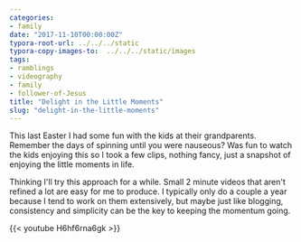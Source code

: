 ```yaml
---
categories:
- family
date: "2017-11-10T00:00:00Z"
typora-root-url: ../../../static
typora-copy-images-to:  ../../../static/images
tags:
- ramblings
- videography
- family
- follower-of-Jesus
title: "Delight in the Little Moments"
slug: "delight-in-the-little-moments"
---
```


This last Easter I had some fun with the kids at their grandparents. Remember the days of spinning until you were nauseous? Was fun to watch the kids enjoying this so I took a few clips, nothing fancy, just a snapshot of enjoying the little moments in life.

Thinking I'll try this approach for a while. Small 2 minute videos that aren't refined a lot are easy for me to produce. I typically only do a couple a year because I tend to work on them extensively, but maybe just like blogging, consistency and simplicity can be the key to keeping the momentum going.

{{< youtube H6hf6rna6gk >}}
